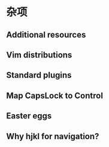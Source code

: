 # 杂项

## Additional resources

## Vim distributions

## Standard plugins

## Map CapsLock to Control

## Easter eggs

## Why hjkl for navigation?


